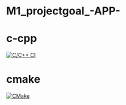 # M1_projectgoal_-APP-
# c-cpp #
[![C/C++ CI](https://github.com/Karthik-Samiyaiah/M1_projectgoal_-APP-/actions/workflows/c-cpp.yml/badge.svg)](https://github.com/Karthik-Samiyaiah/M1_projectgoal_-APP-/actions/workflows/c-cpp.yml)
# cmake #
[![CMake](https://github.com/Karthik-Samiyaiah/M1_projectgoal_-APP-/actions/workflows/cmake.yml/badge.svg)](https://github.com/Karthik-Samiyaiah/M1_projectgoal_-APP-/actions/workflows/cmake.yml)

